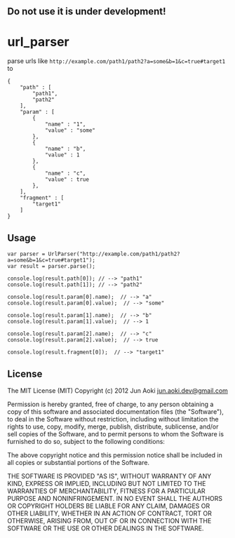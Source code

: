 Do not use it is under development!
----

url_parser
==========

parse urls like `http://example.com/path1/path2?a=some&b=1&c=true#target1` to

    {
    	"path" : [
    		"path1",
    		"path2"
    	],
    	"param" : [
    		{
    			"name" : "1", 
    			"value" : "some"
    		},
    		{
    			"name" : "b", 
    			"value" : 1 
    		},
    		{
    			"name" : "c", 
    			"value" : true
    		},
    	],
    	"fragment" : [
    		"target1"
    	]
    }



Usage
-------
    var parser = UrlParser("http://example.com/path1/path2?a=some&b=1&c=true#target1");
    var result = parser.parse(); 
    
    console.log(result.path[0]); // --> "path1"
    console.log(result.path[1]); // --> "path2"
    
    console.log(result.param[0].name);  // --> "a"
    console.log(result.param[0].value);  // --> "some"
    
    console.log(result.param[1].name);  // --> "b"
    console.log(result.param[1].value);  // --> 1
    
    console.log(result.param[2].name);  // --> "c"
    console.log(result.param[2].value);  // --> true
    
    console.log(result.fragment[0]);  // --> "target1"



License
-------

The MIT License (MIT)
Copyright (c) 2012 Jun Aoki <jun.aoki.dev@gmail.com>

Permission is hereby granted, free of charge, to any person obtaining a copy of this software and associated documentation files (the "Software"), to deal in the Software without restriction, including without limitation the rights to use, copy, modify, merge, publish, distribute, sublicense, and/or sell copies of the Software, and to permit persons to whom the Software is furnished to do so, subject to the following conditions:

The above copyright notice and this permission notice shall be included in all copies or substantial portions of the Software.

THE SOFTWARE IS PROVIDED "AS IS", WITHOUT WARRANTY OF ANY KIND, EXPRESS OR IMPLIED, INCLUDING BUT NOT LIMITED TO THE WARRANTIES OF MERCHANTABILITY, FITNESS FOR A PARTICULAR PURPOSE AND NONINFRINGEMENT. IN NO EVENT SHALL THE AUTHORS OR COPYRIGHT HOLDERS BE LIABLE FOR ANY CLAIM, DAMAGES OR OTHER LIABILITY, WHETHER IN AN ACTION OF CONTRACT, TORT OR OTHERWISE, ARISING FROM, OUT OF OR IN CONNECTION WITH THE SOFTWARE OR THE USE OR OTHER DEALINGS IN THE SOFTWARE.

